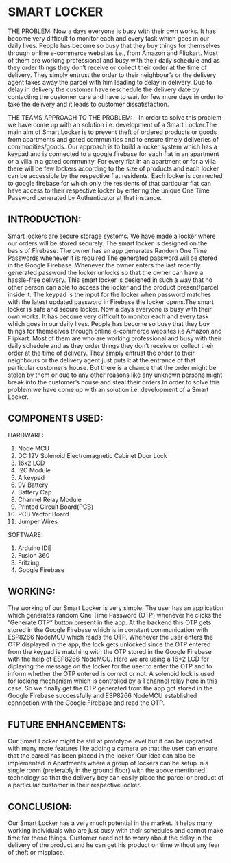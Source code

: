 # SMART LOCKER

THE PROBLEM:
Now a days everyone is busy with their own works. It has become very difficult to monitor each and every task which goes in our daily lives. People has become so busy that they buy things for themselves through online e-commerce websites i.e., from Amazon and Flipkart. Most of them are working professional and busy with their daily schedule and as they order things they don’t receive or collect their order at the time of delivery. They simply entrust the order to their neighbour’s or the delivery agent takes away the parcel with him leading to delay in delivery. Due to delay in delivery the customer have reschedule the delivery date by contacting the customer care and have to wait for few more days in order to take the delivery and it leads to customer dissatisfaction.

THE TEAMS APPROACH TO THE PROBLEM: -
In order to solve this problem we have come up with an solution i.e. development of a Smart Locker.The main aim of Smart Locker is to prevent theft of ordered products or goods from apartments and gated communities and to ensure timely deliveries of commodities/goods. Our approach is to build a locker system which has a keypad and is connected to a google firebase for each flat in an apartment or a villa in a gated community. For every flat in an apartment or for a villa there will be few lockers according to the size of products and each locker can be accessible by the respective flat residents. Each locker is connected to google firebase for which only the residents of that particular flat can have access to their respective locker by entering the unique One Time Password generated by Authenticator at that instance.

## INTRODUCTION:
Smart lockers are secure storage systems. We have made a locker where our orders will be stored securely. The smart locker is designed on the basis of Firebase. The owner has an app generates Random One Time Passwords whenever it is required The generated password will be stored in the Google Firebase. Whenever the owner enters the last recently generated password the locker unlocks so that the owner can have a hassle-free delivery. This smart locker is designed in such a way that no other person can able to access the locker and the product present/parcel inside it. The keypad is the input for the locker when password matches with the latest updated password in Firebase the locker opens.The smart locker is safe and secure locker. Now a days everyone is busy with their own works. It has become very difficult to monitor each and every task which goes in our daily lives. People has become so busy that they buy things for themselves through online e-commerce websites i.e Amazon and Flipkart. Most of them are who are working professional and busy with their daily schedule and as they order things they don’t receive or collect their order at the time of delivery. They simply entrust the order to their neighbours or the delivery agent just puts it at the entrance of that particular customer’s house. But there is a chance that the order might be stolen by them or due to any other reasons like any unknown persons might break into the customer’s house and steal their orders.In order to solve this problem we have come up with an solution i.e. development of a Smart Locker.

## COMPONENTS USED:
 
 HARDWARE:
1) Node MCU
2) DC 12V Solenoid Electromagnetic Cabinet Door Lock
3) 16x2 LCD
4) I2C Module
5) A keypad
6) 9V Battery
7) Battery Cap
8) Channel Relay Module
9) Printed Circuit Board(PCB)
10) PCB Vector Board
11) Jumper Wires

SOFTWARE:
1) Arduino IDE
2) Fusion 360
3) Fritzing
4) Google Firebase

## WORKING:
The working of our Smart Locker is very simple. The user has an application which generates random One Time Password (OTP) whenever he clicks the ”Generate OTP” button present in the app. At the backend this OTP gets stored in the Google Firebase which is in constant communication with ESP8266 NodeMCU which reads the OTP. Whenever the user enters the OTP displayed in the app, the lock gets unlocked since the OTP entered from the keypad is matching with the OTP stored in the Google Firebase with the help of ESP8266 NodeMCU. Here we are using a 16*2 LCD for diplaying the message on the locker for the user to enter the OTP and to inform whether the OTP entered is correct or not. A solenoid lock is used for locking mechanism which is controlled by a 1 channel relay here in this case. So we finally get the OTP generated from the app got stored in the Google Firebase successfully and ESP8266 NodeMCU established connection with the Google Firebase and read the OTP.

## FUTURE ENHANCEMENTS:
Our Smart Locker might be still at prototype level but it can be upgraded with many more features like adding a camera so that the user can ensure that the parcel has been placed in the locker. Our idea can also be implemented in Apartments where a group of lockers can be setup in a single room (preferably in the ground floor) with the above mentioned technology so that the delivery boy can easily place the parcel or product of a particular customer in their respective locker.

## CONCLUSION:
Our Smart Locker has a very much potential in the market. It helps many working individuals who are just busy with their schedules and cannot make time for these things. Customer need not to worry about the delay in the delivery of the product and he can get his product on time without any fear of theft or misplace.

